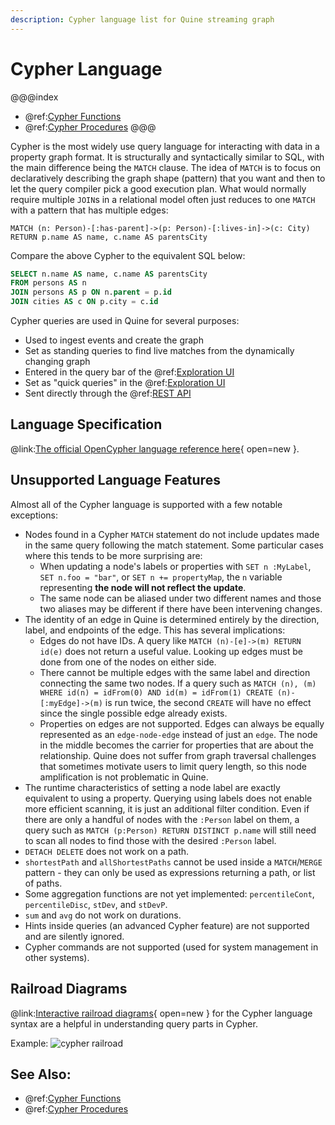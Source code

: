```yaml
---
description: Cypher language list for Quine streaming graph
---
```

# Cypher Language

@@@index
* @ref:[Cypher Functions](cypher-functions.md)
* @ref:[Cypher Procedures](cypher-procedures.md)
@@@


Cypher is the most widely use query language for interacting with data in a property graph format. It is structurally and syntactically similar to SQL, with the main difference being the `MATCH` clause. The idea of `MATCH` is to focus on declaratively describing the graph shape (pattern) that you want and then to let the query compiler pick a good execution plan. What would normally require multiple `JOIN`s in a relational model often just reduces to one `MATCH` with a pattern that has multiple edges:

```cypher
MATCH (n: Person)-[:has-parent]->(p: Person)-[:lives-in]->(c: City)
RETURN p.name AS name, c.name AS parentsCity
```

Compare the above Cypher to the equivalent SQL below:

```sql
SELECT n.name AS name, c.name AS parentsCity
FROM persons AS n
JOIN persons AS p ON n.parent = p.id
JOIN cities AS c ON p.city = c.id
```

Cypher queries are used in Quine for several purposes:

  * Used to ingest events and create the graph
  * Set as standing queries to find live matches from the dynamically changing graph
  * Entered in the query bar of the @ref:[Exploration UI](../../getting-started/exploration-ui.md)
  * Set as "quick queries" in the @ref:[Exploration UI](../../getting-started/exploration-ui.md)
  * Sent directly through the @ref:[REST API](../rest-api.md)

## Language Specification
@link:[The official OpenCypher language reference here](https://s3.amazonaws.com/artifacts.opencypher.org/openCypher9.pdf){ open=new }.

## Unsupported Language Features
Almost all of the Cypher language is supported with a few notable exceptions:

* Nodes found in a Cypher `MATCH` statement do not include updates made in the same query following the match statement. Some particular cases where this tends to be more surprising are:
    * When updating a node's labels or properties with `SET n :MyLabel`, `SET n.foo = "bar"`, or `SET n += propertyMap`, the `n` variable representing **the node will not reflect the update**.
    * The same node can be aliased under two different names and those two aliases may be different if there have been intervening changes.
* The identity of an edge in Quine is determined entirely by the direction, label, and endpoints of the edge. This has several implications:
    * Edges do not have IDs. A query like `MATCH (n)-[e]->(m) RETURN id(e)` does not return a useful value. Looking up edges must be done from one of the nodes on either side.
    * There cannot be multiple edges with the same label and direction connecting the same two nodes. If a query such as `MATCH (n), (m) WHERE id(n) = idFrom(0) AND id(m) = idFrom(1) CREATE (n)-[:myEdge]->(m)` is run twice, the second `CREATE` will have no effect since the single possible edge already exists.
    * Properties on edges are not supported. Edges can always be equally represented as an `edge-node-edge` instead of just an `edge`. The node in the middle becomes the carrier for properties that are about the relationship. Quine does not suffer from graph traversal challenges that sometimes motivate users to limit query length, so this node amplification is not problematic in Quine.
* The runtime characteristics of setting a node label are exactly equivalent to using a property. Querying using labels does not enable more efficient scanning, it is just an additional filter condition. Even if there are only a handful of nodes with the `:Person` label on them, a query such as `MATCH (p:Person) RETURN DISTINCT p.name` will still need to scan all nodes to find those with the desired `:Person` label.
* `DETACH DELETE` does not work on a path.
* `shortestPath` and `allShortestPaths` cannot be used inside a `MATCH`/`MERGE` pattern - they can only be used as expressions returning a path, or list of paths.
* Some aggregation functions are not yet implemented: `percentileCont`, `percentileDisc`, `stDev`, and `stDevP`. 
* `sum` and `avg` do not work on durations.
* Hints inside queries (an advanced Cypher feature) are not supported and are silently ignored.
* Cypher commands are not supported (used for system management in other systems).

## Railroad Diagrams
@link:[Interactive railroad diagrams](https://s3.amazonaws.com/artifacts.opencypher.org/M18/railroad/Cypher.html){ open=new } for the Cypher language syntax are a helpful in understanding query parts in Cypher. 

Example:
![cypher railroad](cypher-MultiPartQuery-railroad-diagram.png)
## See Also:
* @ref:[Cypher Functions](cypher-functions.md)
* @ref:[Cypher Procedures](cypher-procedures.md)
